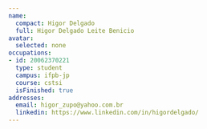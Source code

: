 ```yaml
---
name:
  compact: Higor Delgado
  full: Higor Delgado Leite Benicio
avatar:
  selected: none
occupations:
- id: 20062370221
  type: student
  campus: ifpb-jp
  course: cstsi
  isFinished: true
addresses:
  email: higor_zupo@yahoo.com.br
  linkedin: https://www.linkedin.com/in/higordelgado/
---
```

